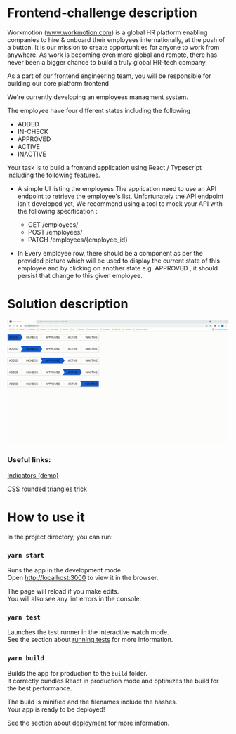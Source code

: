 # Frontend-challenge description

Workmotion (www.workmotion.com) is a global HR platform enabling companies to hire & onboard their employees internationally, at the push of a button. It is our mission to create opportunities for anyone to work from anywhere. As work is becoming even more global and remote, there has never been a bigger chance to build a truly global HR-tech company.


As a part of our frontend engineering team, you will be responsible for building our core platform frontend 

We're currently developing an employees managment system.

The employee have four different states including the following
- ADDED
- IN-CHECK
- APPROVED
- ACTIVE
- INACTIVE

Your task is to build a frontend application using React / Typescript including the following features.

- A simple UI listing the employees 
  The application need to use an API endpoint to retrieve the employee's list, Unfortunately the API endpoint isn't developed yet, We recommend using a tool to mock your API with the following specification :
  - GET /employees/
  - POST /employees/
  - PATCH /employees/{employee_id}
 
- In Every employee row, there should be a component as per the provided picture which will be used to display the current state of this employee and by clicking on another state e.g. APPROVED , it should persist that change to this given employee.


# Solution description

![Example of interactive status bar](./readme/vid-1626349706437.gif)
### Useful links:
[Indicators (demo)](https://codyhouse.co/demo/breadcrumbs-multi-steps-indicator/index.html#0)

[CSS rounded triangles trick](https://codyhouse.co/blog/post/css-rounded-triangles-with-clip-path)


# How to use it

In the project directory, you can run:

### `yarn start`

Runs the app in the development mode.\
Open [http://localhost:3000](http://localhost:3000) to view it in the browser.

The page will reload if you make edits.\
You will also see any lint errors in the console.

### `yarn test`

Launches the test runner in the interactive watch mode.\
See the section about [running tests](https://facebook.github.io/create-react-app/docs/running-tests) for more information.

### `yarn build`

Builds the app for production to the `build` folder.\
It correctly bundles React in production mode and optimizes the build for the best performance.

The build is minified and the filenames include the hashes.\
Your app is ready to be deployed!

See the section about [deployment](https://facebook.github.io/create-react-app/docs/deployment) for more information.
